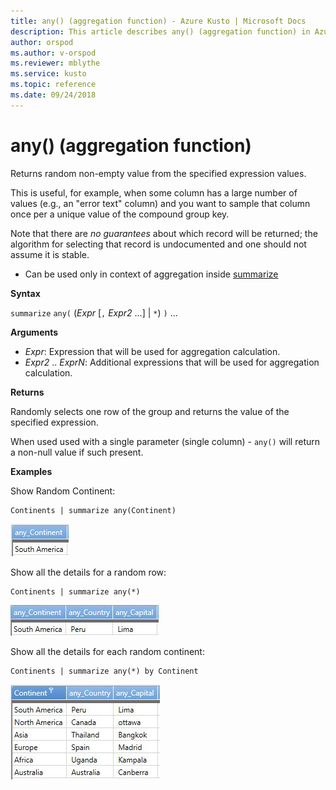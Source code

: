 ```yaml
---
title: any() (aggregation function) - Azure Kusto | Microsoft Docs
description: This article describes any() (aggregation function) in Azure Kusto.
author: orspod
ms.author: v-orspod
ms.reviewer: mblythe
ms.service: kusto
ms.topic: reference
ms.date: 09/24/2018
---
```

# any() (aggregation function)

Returns random non-empty value from the specified expression values.

This is useful, for example, when some column has a large number of values
(e.g., an "error text" column) and you want to sample that column once per a unique value of the compound group key.

Note that there are *no guarantees* about which record will be returned; the algorithm for selecting
that record is undocumented and one should not assume it is stable.

* Can be used only in context of aggregation inside [summarize](summarizeoperator.md)

**Syntax**

`summarize` `any(` (*Expr* [`,` *Expr2* ...] | `*`) `)` ...

**Arguments**

* *Expr*: Expression that will be used for aggregation calculation. 
* *Expr2* .. *ExprN*: Additional expressions that will be used for aggregation calculation. 

**Returns**

Randomly selects one row of the group and returns the value of the specified expression.

When used used with a single parameter (single column) - `any()` will return a non-null value if such present.

**Examples**

Show Random Continent:

```kusto
Continents | summarize any(Continent)
```

![alt text](./images/aggregations/any1.png "any1")


Show all the details for a random row:

```kusto
Continents | summarize any(*) 
```

![alt text](./images/aggregations/any2.png "any2")


Show all the details for each random continent:

```kusto
Continents | summarize any(*) by Continent
```

![alt text](./images/aggregations/any3.png "any3")